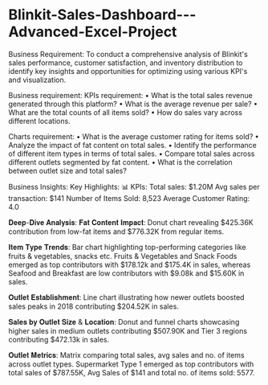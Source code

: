 # Blinkit-Sales-Dashboard---Advanced-Excel-Project
Business Requirement: To conduct a comprehensive analysis of Blinkit's sales performance, customer satisfaction, and inventory distribution to identify key insights and opportunities for optimizing using various KPI's and visualization.

Business requirement:
KPIs requirement:
•	What is the total sales revenue generated through this platform?
•	What is the average revenue per sale?
•	What are the total counts of all items sold?
•	How do sales vary across different locations.

Charts requirement:
•	What is the average customer rating for items sold?
•	Analyze the impact of fat content on total sales.
•	Identify the performance of different item types in terms of total sales.
•	Compare total sales across different outlets segmented by fat content.
•	What is the correlation between outlet size and total sales?

Business Insights:
Key Highlights:
📊 KPIs:
Total sales:  $1.20M
Avg sales per transaction: $141
Number of Items Sold:  8,523
Average Customer Rating:  4.0

𝐃𝐞𝐞𝐩-𝐃𝐢𝐯𝐞 𝐀𝐧𝐚𝐥𝐲𝐬𝐢𝐬:
𝐅𝐚𝐭 𝐂𝐨𝐧𝐭𝐞𝐧𝐭 𝐈𝐦𝐩𝐚𝐜𝐭: Donut chart revealing $425.36K contribution from low-fat items and $776.32K from regular items.

𝐈𝐭𝐞𝐦 𝐓𝐲𝐩𝐞 𝐓𝐫𝐞𝐧𝐝𝐬: Bar chart highlighting top-performing categories like fruits & vegetables, snacks etc.
Fruits & Vegetables and Snack Foods emerged as top contributors with $178.12k and $175.4K in sales, whereas
Seafood and Breakfast are low contributors with $9.08k and $15.60K in sales.

𝐎𝐮𝐭𝐥𝐞𝐭 𝐄𝐬𝐭𝐚𝐛𝐥𝐢𝐬𝐡𝐦𝐞𝐧𝐭: Line chart illustrating how newer outlets boosted sales peaks in 2018 contributing $204.52K in sales.

𝐒𝐚𝐥𝐞𝐬 𝐛𝐲 𝐎𝐮𝐭𝐥𝐞𝐭 𝐒𝐢𝐳𝐞 & 𝐋𝐨𝐜𝐚𝐭𝐢𝐨𝐧: Donut and funnel charts showcasing higher sales in medium outlets contributing $507.90K and Tier 3 regions contributing $472.13k in sales.

𝐎𝐮𝐭𝐥𝐞𝐭 𝐌𝐞𝐭𝐫𝐢𝐜𝐬: Matrix comparing total sales, avg sales and no. of items across outlet types.
Supermarket Type 1 emerged as top contributors with total sales of $787.55K, Avg Sales of $141 and total no. of items sold: 5577.
